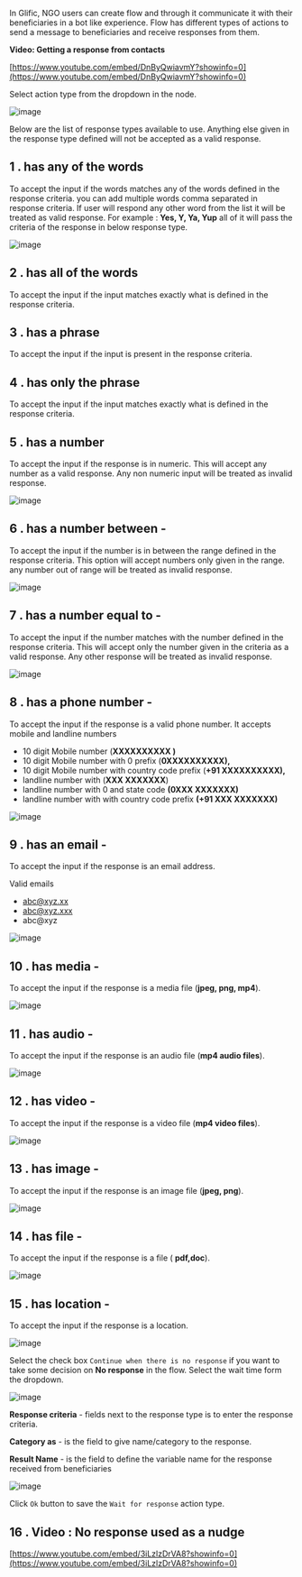 In Glific, NGO users can create flow and through it communicate it with their beneficiaries in a bot like experience. Flow has different types of actions to send a message to beneficiaries and receive responses from them.

**Video: Getting a response from contacts**

[https://www.youtube.com/embed/DnByQwiavmY?showinfo=0](https://www.youtube.com/embed/DnByQwiavmY?showinfo=0)



Select action type from the dropdown in the node.

![image](https://user-images.githubusercontent.com/32592458/218254937-dbc26546-b91f-42a5-b819-6f8fdc70159c.png)



Below are the list of response types available to use. Anything else given in the response type defined will not be accepted as a valid response.

## 1 . has any of the words

To accept the input if the words matches any of the words defined in the response criteria. you can add multiple words comma separated in response criteria. If user will respond any other word from the list it will be treated as valid response. For example : **Yes, Y, Ya, Yup** all of it will pass the criteria of the response in below response type.

![image](https://user-images.githubusercontent.com/32592458/218254942-31ac02f5-b6b0-4511-bc12-97ebd98fc898.png)



## 2 . has all of the words 

To accept the input if the input matches exactly what is defined in the response criteria.

## 3 . has a phrase 

To accept the input if the input  is present in the  response criteria.

## 4 . has only the phrase

To accept the input if the input matches exactly what is defined in the response criteria.

## 5 . has a number 

To accept the input if the response is in numeric. This will accept any number as a valid response. Any non numeric input will be treated as invalid response.

![image](https://user-images.githubusercontent.com/32592458/218254950-b354623d-580c-4990-926c-672a2c9dff6b.png)



## 6 . has a number between -

To accept the input if the number is in between the range defined in the response criteria. This option will accept numbers only given in the range. any number out of range will be treated as invalid response.

![image](https://user-images.githubusercontent.com/32592458/218254952-3a2feba6-e3dd-4791-99fe-5cbe3480b59d.png)



## 7 . has a number equal to - 

To accept the input if the number matches with the number defined in the response criteria. This will accept only the number given in the criteria as a valid response. Any other response will be treated as invalid response.

![image](https://user-images.githubusercontent.com/32592458/218254958-be7e760c-f753-4bd4-9fa1-5fa615c5920d.png)



## 8 . has a phone number - 

To accept the input if the response is a valid phone number. It accepts mobile and landline numbers

- 10 digit Mobile number (**XXXXXXXXXX )**
- 10 digit Mobile number with 0 prefix (**0XXXXXXXXXX),** 
- 10 digit Mobile number with country code prefix (**+91 XXXXXXXXXX),** 
- landline number with (**XXX XXXXXXX**)
- landline number with 0 and state code **(0XXX XXXXXXX)**
- landline number with with country code prefix **(+91 XXX XXXXXXX)**



![image](https://user-images.githubusercontent.com/32592458/218254963-bb1cfb6e-1aad-4295-bb90-9d38aadcfe28.png)

## 9 . has an email - 

To accept the input if the response is an email address.

Valid emails

- abc@xyz.xx
- abc@xyz.xxx
- abc@xyz

![image](https://user-images.githubusercontent.com/32592458/218254966-4d0bd078-6a63-486a-8cec-2fc48bfcb0f7.png)





## 10 . has media - 

To accept the input if the response is a media file (**jpeg, png, mp4**).

![image](https://user-images.githubusercontent.com/32592458/218254975-359f741d-8133-439b-a697-c9271917fd6e.png)



## 11 . has audio - 

To accept the input if the response is an audio file (**mp4 audio files**).

![image](https://user-images.githubusercontent.com/32592458/218254980-a2bbe201-24bd-4cf4-b06b-af6d92539768.png)



## 12 . has video -  

To accept the input if the response is a video file (**mp4 video files**).

![image](https://user-images.githubusercontent.com/32592458/218254982-e8624839-416c-4137-8111-855f92c54388.png)



## 13 . has image - 

To accept the input if the response is an image file (**jpeg, png**).



![image](https://user-images.githubusercontent.com/32592458/218254988-c7006429-79b2-4964-938d-49ff44f88e50.png)

## 14 . has file - 

To accept the input if the response is a  file ( **pdf,doc**).

![image](https://user-images.githubusercontent.com/32592458/218254994-334b0228-3f20-478b-ac1f-a4e80e67f2ff.png)



## 15 . has location - 

To accept the input if the response is a location.



![image](https://user-images.githubusercontent.com/32592458/218255000-100d7faa-a3e3-4d67-95a5-9297c62371ab.png)



Select the check box `Continue when there is no response` if you want to take some decision on **No response** in the flow.  Select the wait time form the dropdown.

![image](https://user-images.githubusercontent.com/32592458/218255003-115d31c4-5c1a-4a84-9822-91cc633fccab.png)



**Response criteria** - fields next to the response type is to enter the response criteria.

**Category as** - is the field to give name/category to the response.

**Result Name** - is the field to define the variable name for the response received from beneficiaries

![image](https://user-images.githubusercontent.com/32592458/218255008-1a9f3ccb-4437-4ff4-96fd-34c1ad2249ac.png)



Click `Ok` button to save the `Wait for response` action type.

## 16 . Video : No response used as a nudge

[https://www.youtube.com/embed/3iLzlzDrVA8?showinfo=0](https://www.youtube.com/embed/3iLzlzDrVA8?showinfo=0)
